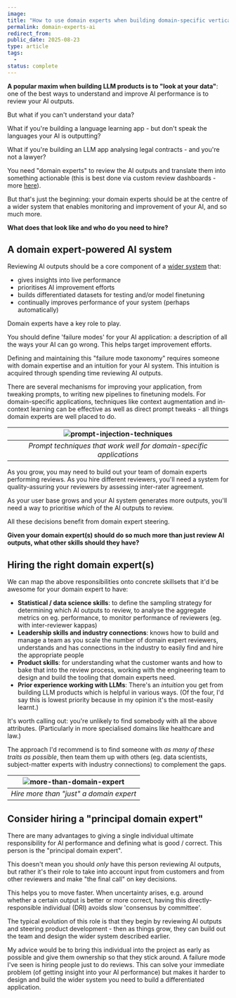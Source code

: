 ```yaml
---
image: 
title: "How to use domain experts when building domain-specific vertical AI" 
permalink: domain-experts-ai
redirect_from: 
public_date: 2025-08-23
type: article
tags:
  - 
status: complete
---
```


**A popular maxim when building LLM products is to "look at your data"**: one of the best ways to understand and improve AI performance is to review your AI outputs.

But what if you can't understand your data?

What if you're building a language learning app - but don't speak the languages your AI is outputting?

What if you're building an LLM app analysing legal contracts - and you're not a lawyer?

You need "domain experts" to review the AI outputs and translate them into something actionable (this is best done via custom review dashboards - more [here](/review-dashboard)). 

But that's just the beginning: your domain experts should be at the centre of a wider system that enables monitoring and improvement of your AI, and so much more.

**What does that look like and who do you need to hire?**


## A domain expert-powered AI system

Reviewing AI outputs should be a core component of a [wider system](/llm-native-expert-system) that:

- gives insights into live performance
- prioritises AI improvement efforts
- builds differentiated datasets for testing and/or model finetuning
- continually improves performance of your system (perhaps automatically)

Domain experts have a key role to play.

You should define 'failure modes' for your AI application: a description of all the ways your AI can go wrong. This helps target improvement efforts.

Defining and maintaining this "failure mode taxonomy" requires someone with domain expertise and an intuition for your AI system. This intuition is acquired through spending time reviewing AI outputs.

There are several mechanisms for improving your application, from tweaking prompts, to writing new pipelines to finetuning models. For domain-specific applications, techniques like context augmentation and in-context learning can be effective as well as direct prompt tweaks - all things domain experts are well placed to do.


| ![prompt-injection-techniques](../assets/images/article-images/prompt-injection-techniques.png) | 
|:--:| 
| *Prompt techniques that work well for domain-specific applications* |


As you grow, you may need to build out your team of domain experts performing reviews. As you hire different reviewers, you'll need a system for quality-assuring your reviewers by assessing inter-rater agreement.

As your user base grows and your AI system generates more outputs, you'll need a way to prioritise *which* of the AI outputs to review. 

All these decisions benefit from domain expert steering.

**Given your domain expert(s) should do so much more than just review AI outputs, what other skills should they have?**


## Hiring the right domain expert(s)

We can map the above responsibilities onto concrete skillsets that it'd be awesome for your domain expert to have:

- **Statistical / data science skills**: to define the sampling strategy for determining which AI outputs to review, to analyse the aggregate metrics on eg. performance, to monitor performance of reviewers (eg. with inter-reviewer kappas)
- **Leadership skills and industry connections**: knows how to build and manage a team as you scale the number of domain expert reviewers, understands and has connections in the industry to easily find and hire the appropriate people
- **Product skills**: for understanding what the customer wants and how to bake that into the review process, working with the engineering team to design and build the tooling that domain experts need.
- **Prior experience working with LLMs**: There's an *intuition* you get from building LLM products which is helpful in various ways. (Of the four, I'd say this is lowest priority because in my opinion it's the most-easily learnt.)

It's worth calling out: you're unlikely to find somebody with all the above attributes. (Particularly in more specialised domains like healthcare and law.)

The approach I'd recommend is to find someone with *as many of these traits as possible*, then team them up with others (eg. data scientists, subject-matter experts with industry connections) to complement the gaps.


| ![more-than-domain-expert](../assets/images/article-images/more-than-just-domain-expert.png) | 
|:--:| 
| *Hire more than "just" a domain expert* |


## Consider hiring a "principal domain expert"

There are many advantages to giving a single individual ultimate responsibility for AI performance and defining what is good / correct. This person is the "principal domain expert".

This doesn't mean you should *only* have this person reviewing AI outputs, but rather it's their role to take into account input from customers and from other reviewers and make "the final call" on key decisions.

This helps you to move faster. When uncertainty arises, e.g. around whether a certain output is better or more correct, having this directly-responsible individual (DRI) avoids slow 'consensus by committee'.

The typical evolution of this role is that they begin by reviewing AI outputs and steering product development - then as things grow, they can build out the team and design the wider system described earlier.

My advice would be to bring this individual into the project as early as possible and give them ownership so that they stick around. A failure mode I've seen is hiring people just to do reviews. This can solve your immediate problem (of getting insight into your AI performance) but makes it harder to design and build the wider system you need to build a differentiated application.

